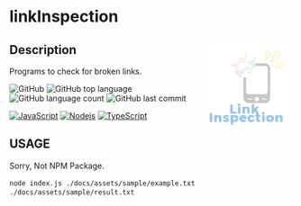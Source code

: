 # linkInspection

<img src="docs/assets/logo.png" width="160" height="160" alt="logo" align="right" />

## Description

Programs to check for broken links.

![GitHub](https://img.shields.io/github/license/onesword0618/linkInspection?style=plastic)
![GitHub top language](https://img.shields.io/github/languages/top/onesword0618/linkInspection?style=plastic)
![GitHub language count](https://img.shields.io/github/languages/count/onesword0618/linkInspection?style=plastic)
![GitHub last commit](https://img.shields.io/github/last-commit/onesword0618/linkInspection?style=plastic)

[![JavaScript](https://img.shields.io/badge/JavaScript-333333?logo=javascript&logoColor=F7DF1E)](https://www.ecma-international.org/)
[![Nodejs](https://img.shields.io/badge/Node.js-333333?logo=node.js&logoColor=43853D)](https://nodejs.org/en/about/)
[![TypeScript](https://img.shields.io/badge/TypeScript-ffffff?logo=typescript&logoColor=3178C6)](https://www.typescriptlang.org/)

## USAGE

Sorry, Not NPM Package.

```
node index.js ./docs/assets/sample/example.txt ./docs/assets/sample/result.txt
```

